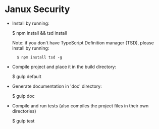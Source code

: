 # Janux Security

* Install by running:


	$ npm install && tsd install

	Note: if you don't have TypeScript Definition manager (TSD), please install by running:
		
		$ npm install tsd -g

* Compile project and place it in the build directory:


	$ gulp default


* Generate documentation in 'doc' directory:

	$ gulp doc

* Compile and run tests (also compiles the project files in their own directories)

    $ gulp test